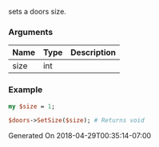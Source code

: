 sets a doors size.
### Arguments
**Name**|**Type**|**Description**
:---|:---|:---
size|int|

### Example

```perl
my $size = 1;

$doors->SetSize($size); # Returns void
```


Generated On 2018-04-29T00:35:14-07:00